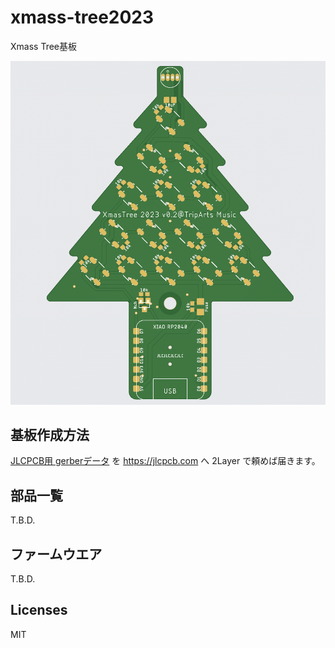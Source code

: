 # xmass-tree2023

Xmass Tree基板

![image](./image.png)

## 基板作成方法

[JLCPCB用 gerberデータ](https://github.com/tadfmac/xmas-tree2023/tree/main/gerber/forJLCPCB/v0.2) を https://jlcpcb.com へ 2Layer で頼めば届きます。

## 部品一覧

T.B.D.

## ファームウエア

T.B.D.

## Licenses

MIT



